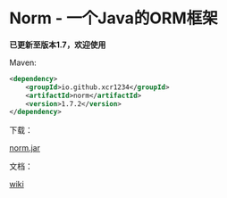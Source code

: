 # Norm - 一个Java的ORM框架

**已更新至版本1.7，欢迎使用**

Maven:
```xml
<dependency>
    <groupId>io.github.xcr1234</groupId>
    <artifactId>norm</artifactId>
    <version>1.7.2</version>
</dependency>
```


下载：

[norm.jar](https://github.com/xcr1234/norm/blob/master/out/artifacts/norm_jar/norm.jar?raw=true)

文档：

[wiki](https://github.com/xcr1234/norm/wiki/Norm---%E6%95%B0%E6%8D%AE%E5%BA%93%E6%93%8D%E4%BD%9C%E7%AB%9F%E7%84%B6%E5%8F%AF%E4%BB%A5%E5%A6%82%E6%AD%A4%E7%AE%80%E5%8D%95)